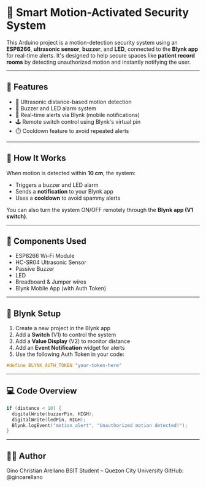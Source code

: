 # 🔐 Smart Motion-Activated Security System

This Arduino project is a motion-detection security system using an **ESP8266**, **ultrasonic sensor**, **buzzer**, and **LED**, connected to the **Blynk app** for real-time alerts. It's designed to help secure spaces like **patient record rooms** by detecting unauthorized motion and instantly notifying the user.

---

## 🚀 Features
- 📡 Ultrasonic distance-based motion detection  
- 🔔 Buzzer and LED alarm system  
- 📱 Real-time alerts via Blynk (mobile notifications)  
- 🕹️ Remote switch control using Blynk's virtual pin  
- ⏱️ Cooldown feature to avoid repeated alerts  

---

## 🧠 How It Works

When motion is detected within **10 cm**, the system:
- Triggers a buzzer and LED alarm  
- Sends a **notification** to your Blynk app  
- Uses a **cooldown** to avoid spammy alerts  

You can also turn the system ON/OFF remotely through the **Blynk app (V1 switch)**.

---

## 🧰 Components Used
- ESP8266 Wi-Fi Module  
- HC-SR04 Ultrasonic Sensor  
- Passive Buzzer  
- LED  
- Breadboard & Jumper wires  
- Blynk Mobile App (with Auth Token)  

---

## 📲 Blynk Setup
1. Create a new project in the Blynk app  
2. Add a **Switch** (V1) to control the system  
3. Add a **Value Display** (V2) to monitor distance  
4. Add an **Event Notification** widget for alerts  
5. Use the following Auth Token in your code:

```cpp
#define BLYNK_AUTH_TOKEN "your-token-here"
```
---

## 💻 Code Overview

```cpp
if (distance < 10) {
  digitalWrite(buzzerPin, HIGH);
  digitalWrite(ledPin, HIGH);
  Blynk.logEvent("motion_alert", "Unauthorized motion detected!");
}
```
---

## 👨‍💻 Author
Gino Christian Arellano
BSIT Student – Quezon City University
GitHub: @ginoarellano

